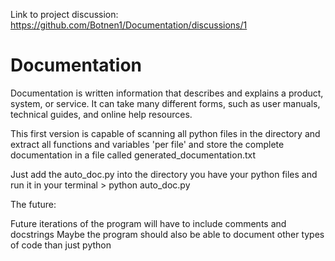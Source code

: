 Link to project discussion: https://github.com/Botnen1/Documentation/discussions/1

# Documentation
Documentation is written information that describes and explains a product, system, or service. It can take many different forms, such as user manuals, technical guides, and online help resources.

This first version is capable of scanning all python files in the directory and extract all functions and variables  'per file'  and store the complete documentation in a file called generated_documentation.txt

Just add the auto_doc.py into the directory you have your python files and run it in your terminal > python auto_doc.py


The future:

Future iterations of the program will have to include comments and docstrings
Maybe the program should also be able to document other types of code than just python

